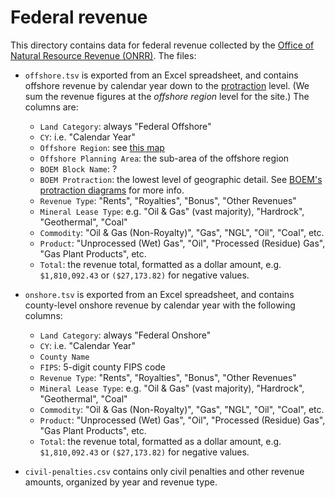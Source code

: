 # Federal revenue
This directory contains data for federal revenue collected by the
[Office of Natural Resource Revenue (ONRR)][ONRR]. The files:

* `offshore.tsv` is exported from an Excel spreadsheet, and contains
  offshore revenue by calendar year down to the [protraction] level.
  (We sum the revenue figures at the _offshore region_ level for the site.)
  The columns are:
  * `Land Category`: always "Federal Offshore"
  * `CY`: i.e. "Calendar Year"
  * `Offshore Region`: see [this map](https://github.com/onrr/doi-extractives-data/wiki/Data-Catalog#offshore-areas)
  * `Offshore Planning Area`: the sub-area of the offshore region
  * `BOEM Block Name`: ?
  * `BOEM Protraction`: the lowest level of geographic detail. See [BOEM's protraction diagrams](https://www.boem.gov/Official-Protraction-Diagrams/) for more info.
  * `Revenue Type`: "Rents", "Royalties", "Bonus", "Other Revenues"
  * `Mineral Lease Type`: e.g. "Oil & Gas" (vast majority), "Hardrock",
    "Geothermal", "Coal"
  * `Commodity`: "Oil & Gas (Non-Royalty)", "Gas", "NGL", "Oil", "Coal", etc.
  * `Product`: "Unprocessed (Wet) Gas", "Oil", "Processed (Residue) Gas", "Gas Plant Products", etc.
  * `Total`: the revenue total, formatted as a dollar amount, e.g.
    `$1,810,092.43` or `($27,173.82)` for negative values.

* `onshore.tsv` is exported from an Excel spreadsheet, and contains
  county-level onshore revenue by calendar year with the following columns:
  * `Land Category`: always "Federal Onshore"
  * `CY`: i.e. "Calendar Year"
  * `County Name`
  * `FIPS`: 5-digit county FIPS code
  * `Revenue Type`: "Rents", "Royalties", "Bonus", "Other Revenues"
  * `Mineral Lease Type`: e.g. "Oil & Gas" (vast majority), "Hardrock",
    "Geothermal", "Coal"
  * `Commodity`: "Oil & Gas (Non-Royalty)", "Gas", "NGL", "Oil", "Coal", etc.
  * `Product`: "Unprocessed (Wet) Gas", "Oil", "Processed (Residue) Gas", "Gas Plant Products", etc.
  * `Total`: the revenue total, formatted as a dollar amount, e.g.
    `$1,810,092.43` or `($27,173.82)` for negative values.

* `civil-penalties.csv` contains only civil penalties and other revenue
  amounts, organized by year and revenue type.

[ONRR]: https://www.onrr.gov/
[protraction]: https://www.boem.gov/Official-Protraction-Diagrams/
